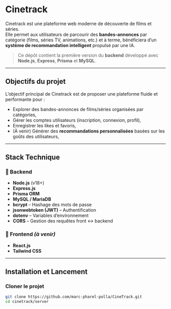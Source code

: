 # Cinetrack

Cinetrack est une plateforme web moderne de découverte de films et séries.  
Elle permet aux utilisateurs de parcourir des **bandes-annonces** par catégorie (films, séries TV, animations, etc.) et à terme, bénéficiera d’un **système de recommandation intelligent** propulsé par une IA.

>  Ce dépôt contient la première version du **backend** développé avec **Node.js**, **Express**, **Prisma** et **MySQL**.

---

##  Objectifs du projet

L’objectif principal de Cinetrack est de proposer une plateforme fluide et performante pour :
- Explorer des bandes-annonces de films/séries organisées par catégories,  
- Gérer les comptes utilisateurs (inscription, connexion, profil),  
- Enregistrer les likes et favoris,  
- (À venir) Générer des **recommandations personnalisées** basées sur les goûts des utilisateurs,  


---

## Stack Technique

### 🔹 Backend
- **Node.js** (v18+)
- **Express.js**
- **Prisma ORM**
- **MySQL / MariaDB**
- **bcrypt** – Hashage des mots de passe  
- **jsonwebtoken (JWT)** – Authentification  
- **dotenv** – Variables d’environnement  
- **CORS** – Gestion des requêtes front ↔ backend  

### 🔹 Frontend *(à venir)*
- **React.js**
- **Tailwind CSS**

---

## Installation et Lancement

###  Cloner le projet
```bash
git clone https://github.com/marc-pharel-polla/CineTrack.git
cd cinetrack/server
